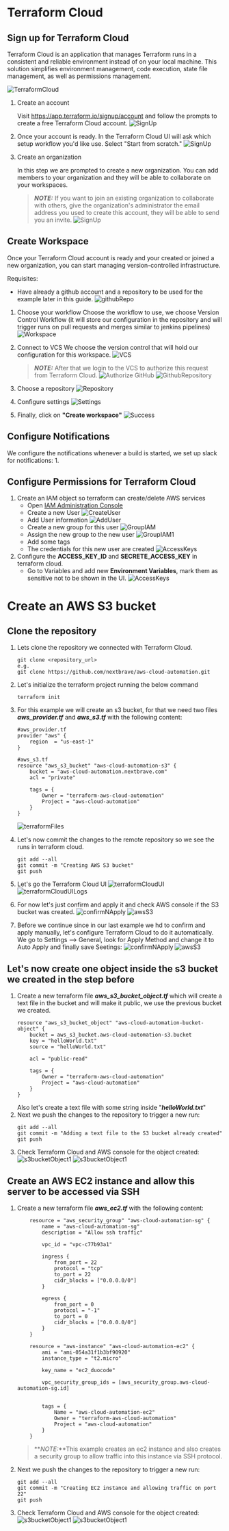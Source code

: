 # Terraform Cloud
## Sign up for Terraform Cloud
Terraform Cloud is an application that manages Terraform runs in a consistent and reliable environment instead of on your local machine. This solution simplifies environment management, code execution, state file management, as well as permissions management.

![TerraformCloud](pic/terraformCloud.png)

1. Create an account

    Visit https://app.terraform.io/signup/account and follow the prompts to create a free Terraform Cloud account.
    ![SignUp](pic/signUp.png)
2. Once your account is ready. In the Terraform Cloud UI will ask which setup workflow you'd like use. Select "Start from scratch."
![SignUp](pic/setupWorkflow.png)
3. Create an organization
    
    In this step we are prompted to create a new organization. You can add members to your organization and they will be able to collaborate on your workspaces.
    > **_NOTE:_** If you want to join an existing organization to collaborate with others, give the organization's administrator the email address you used to create this account, they will be able to send you an invite.
    ![SignUp](pic/createOrganization.png)

## Create Workspace
Once your Terraform Cloud account is ready and your created or joined a new organization, you can start managing version-controlled infrastructure.

Requisites: 

* Have already a github account and a repository to be used for the example later in this guide.
    ![githubRepo](pic/githubRepository.png)

1. Choose your workflow
    Choose the workflow to use, we choose Version Control Workflow (it will store our configuration in the repository and will trigger runs on pull requests and merges similar to jenkins pipelines)
    ![Workspace](pic/createWorkspace.png)

2. Connect to VCS
    We choose the version control that will hold our configuration for this workspace.
    ![VCS](pic/connectVCS.png)
    > **_NOTE:_** After that we login to the VCS to authorize this request from Terraform Cloud.
    ![Authorize GitHub](pic/hashicorpPermGithub.png)
    ![GithubRepository](pic/githubSelectRepo.png)
3. Choose a repository
![Repository](pic/chooseRepository.png)
4. Configure settings
![Settings](pic/configureSettings.png)
5. Finally, click on **"Create workspace"**
![Success](pic/successfulMessage.png)
## Configure Notifications
We configure the notifications whenever a build is started, we set up slack for notifications:
1.

## Configure Permissions for Terraform Cloud
1. Create an IAM object so terraform can create/delete AWS services
    * Open [IAM Administration Console](https://console.aws.amazon.com/iam/home)
    * Create a new User
    ![CreateUser](pic/createIAMUser.png)
    * Add User information
    ![AddUser](pic/addUser.png)
    * Create a new group for this user
    ![GroupIAM](pic/terraformGroupIAM.png)
    * Assign the new group to the new user
    ![GroupIAM1](pic/terraformGroupIAM1.png)
    * Add some tags
    * The credentials for this new user are created
    ![AccessKeys](pic/accessKeys.png)
2. Configure the **ACCESS_KEY_ID** and **SECRETE_ACCESS_KEY** in terraform cloud.
    * Go to Variables and add new **Environment Variables**, mark them as sensitive not to be shown in the UI.
    ![AccessKeys](pic/variablesAWSSecrets.png)

# Create an AWS S3 bucket
## Clone the repository
1. Lets clone the repository we connected with Terraform Cloud.
    ```
    git clone <repository_url>
    e.g.
    git clone https://github.com/nextbrave/aws-cloud-automation.git 
    ```
2. Let's initialize the terraform project running the below command
    ```
    terraform init
    ```
3. For this example we will create an s3 bucket, for that we need two files **_aws_provider.tf_** and **_aws_s3.tf_** with the following content:
    ```
    #aws_provider.tf
    provider "aws" {
        region  = "us-east-1"
    }

    #aws_s3.tf
    resource "aws_s3_bucket" "aws-cloud-automation-s3" {
        bucket = "aws-cloud-automation.nextbrave.com"
        acl = "private"

        tags = {
            Owner = "terraform-aws-cloud-automation"
            Project = "aws-cloud-automation"
        }
    }
    ```
    ![terraformFiles](pic/terraformFilesS3Bucket.png)
    
4. Let's now commit the changes to the remote repository so we see the runs in terraform cloud.
    ```
    git add --all
    git commit -m "Creating AWS S3 bucket" 
    git push
    ```
5. Let's go the Terraform Cloud UI
    ![terraformCloudUI](pic/terraformCloudUI.png)
    ![terraformCloudUILogs](pic/terraformCloudUILogs.png)
6. For now let's just confirm and apply it and check AWS console if the S3 bucket was created.
    ![confirmNApply](pic/confirmNApply.png)
    ![awsS3](pic/awsS3.png)
7. Before we continue since in our last example we hd to confirm and apply manually, let's configure Terraform Cloud to do it automatically.
We go to Settings --> General, look for Apply Method and change it to Auto Apply and finally save Seetings:
    ![confirmNApply](pic/applyAutomatically.png)
    ![awsS3](pic/applyAutomatically1.png)

## Let's now create one object inside the s3 bucket we created in the step before
1. Create a new terraform file **_aws_s3_bucket_object.tf_** which will create a text file in the bucket and will make it public, we use the previous bucket we created.
    ```
    resource "aws_s3_bucket_object" "aws-cloud-automation-bucket-object" {
        bucket = aws_s3_bucket.aws-cloud-automation-s3.bucket
        key = "helloWorld.txt"
        source = "helloWorld.txt"

        acl = "public-read"

        tags = {
            Owner = "terraform-aws-cloud-automation"
            Project = "aws-cloud-automation"
        }
    }
    ```
    Also let's create a text file with some string inside "**_helloWorld.txt_**"
2. Next we push the changes to the repository to trigger a new run:
    ```
    git add --all
    git commit -m "Adding a text file to the S3 bucket already created" 
    git push
    ```
3. Check Terraform Cloud and AWS console for the object created:
    ![s3bucketObject1](pic/s3bucketObject.png)
    ![s3bucketObject1](pic/s3bucketObject1.png)

## Create an AWS EC2 instance and allow this server to be accessed via SSH
1. Create a new terraform file **_aws_ec2.tf_** with the following content:
    ```
        resource = "aws_security_group" "aws-cloud-automation-sg" {
            name = "aws-cloud-automation-sg"
            description = "Allow ssh traffic"

            vpc_id = "vpc-c77b93a1"

            ingress {
                from_port = 22
                protocol = "tcp" 
                to_port = 22
                cidr_blocks = ["0.0.0.0/0"]
            }

            egress {
                from_port = 0
                protocol = "-1" 
                to_port = 0
                cidr_blocks = ["0.0.0.0/0"]
            }
        }

        resource = "aws-instance" "aws-cloud-automation-ec2" {
            ami = "ami-054a31f1b3bf90920"
            instance_type = "t2.micro"

            key_name = "ec2_duocode"

            vpc_security_group_ids = [aws_security_group.aws-cloud-automation-sg.id]


            tags = {
                Name = "aws-cloud-automation-ec2"
                Owner = "terraform-aws-cloud-automation"
                Project = "aws-cloud-automation"
            }
        }
    ```
    > **_NOTE:_**This example creates an ec2 instance and also creates a security group to allow traffic into this instance via SSH protocol.

2. Next we push the changes to the repository to trigger a new run:
    ```
    git add --all
    git commit -m "Creating EC2 instance and allowing traffic on port 22" 
    git push
    ```
3. Check Terraform Cloud and AWS console for the object created:
    ![s3bucketObject1](pic/ec2Creation.png)
    ![s3bucketObject1](pic/ec2Creation1.png)